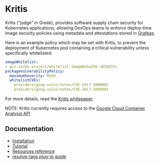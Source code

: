 # Kritis

Kritis (“judge” in Greek), provides software supply chain security for Kubernetes applications,
allowing DevOps teams to enforce deploy-time image security policies using metadata and attestations stored in [Grafeas](https://github.com/grafeas/grafeas).

Here is an example  policy which may be set with Kritis,  to prevent the deployment of Kubernetes pod containing a critical vulnerability unless specifically whitelisted:

```yaml
imageWhitelist:
- gcr.io/my-project/whitelist-image@sha256:<DIGEST>
packageVulnerabilityPolicy:
  maximumSeverity: HIGH
  whitelistCVEs:
    providers/goog-vulnz/notes/CVE-2017-1000082
    providers/goog-vulnz/notes/CVE-2017-1000082
```

For more details, read the [Kritis whitepaper](https://github.com/Grafeas/Grafeas/blob/master/case-studies/binary-authorization.md).

NOTE: Kritis currently requires access to the [Google Cloud Container Analysis API](https://cloud.google.com/container-analysis/api/reference/rest/)

## Documentation

* [Installation](install.md)
* [Tutorial](tutorial.md)
* [Resources reference](resources.md)
* [resolve-tags plug-in guide](https://github.com/grafeas/kritis/blob/master/cmd/kritis/kubectl/plugins/resolve/README.md)
